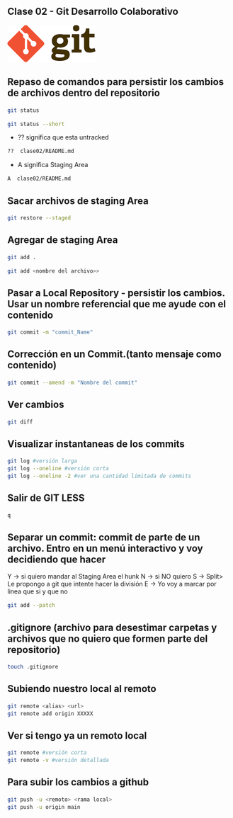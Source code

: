 ## Clase 02 - Git Desarrollo Colaborativo

![alt text](image.png)

## Repaso de comandos para persistir los cambios de archivos dentro del repositorio


```sh
git status
```
```sh
git status --short
```

* ?? significa que esta untracked
```sh
??  clase02/README.md
```

* A significa Staging Area
```sh
A  clase02/README.md
```

## Sacar archivos de staging Area
```sh
git restore --staged 
```

## Agregar de staging Area
```sh
git add .
```
```sh
git add <nombre del archivo>>
```

## Pasar a Local Repository - persistir los cambios. Usar un nombre referencial que me ayude con el contenido

```sh
git commit -m "commit_Name"
```

## Corrección en un Commit.(tanto mensaje como contenido)
```sh
git commit --amend -m "Nombre del commit"
```

## Ver cambios
```sh
git diff
```

## Visualizar instantaneas de los commits
```sh
git log #versión larga
git log --oneline #versión corta
git log --oneline -2 #ver una cantidad limitada de commits

```

## Salir de GIT LESS

```sh
q
```


## Separar un commit: commit de parte de un archivo. Entro en un menú interactivo y voy decidiendo que hacer
Y -> si quiero mandar al Staging Area el hunk
N -> si NO quiero
S -> Split> Le propongo a git que intente hacer la división
E -> Yo voy a marcar por linea que si y que no


```sh
git add --patch
```

## .gitignore (archivo para desestimar carpetas y archivos que no quiero que formen parte del repositorio)
```sh
touch .gitignore
```

## Subiendo nuestro local al remoto
```sh
git remote <alias> <url>
git remote add origin XXXXX
```

## Ver si tengo ya un remoto local
```sh
git remote #versión corta
git remote -v #versión detallada
```

## Para subir los cambios a github
```sh
git push -u <remoto> <rama local>
git push -u origin main
```